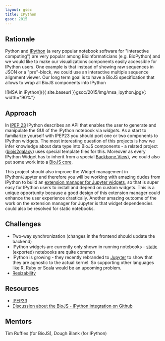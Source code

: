 ```yaml
---
layout: gsoc 
title: IPython
gsoc: 2015
---
```


Rationale
---------

Python and [IPython](http://ipython.org/) (a very popular notebook software for "interactive computing") are very popular among Bioinformaticians (e.g. BioPython) and we would like to make our visualizations components easily accessible for IPython users.
One example is that instead of showing raw sequences in JSON or a "pre"-block, we could use an interactive multiple sequence alignment viewer. Our long term goal is to have a BioJS specification that allows to wrap all BioJS components into IPython

![MSA in iPython]({{ site.baseurl }}gsoc/2015/img/msa_ipython.jpg){: width="90%"}

Approach
--------

In [IPEP 23][ipep23] IPython describes an API that enables the user to generate and manipulate the GUI of the IPython notebook via _widgets_. As a start to familiarize yourself with IPEP23 you should port one or two components to IPython widgets. The most interesting question of this projects is how we infer knowledge about data type into BioJS components - a related project ([biojs2galaxy](https://github.com/biojs/biojs2galaxy)) uses special template files for this. Moreover as every IPython Widget has to inherit from a special [Backbone.View](http://backbonejs.org/#View)), we could also put some work into a [BioJS core](https://github.com/biojs/biojs/issues/125).

This project should also improve the Widget management in IPython/Jupyter and therefore you will be working with amazing dudes from IPython to build an [extension manager for Jupyter widgets](https://github.com/ipython/ipython/issues/6327), so that is super easy for IPython users to install and depend on custom widgets.  This is a unique opportunity because a good design of this extension manager could enhance the user experience drastically. Another amazing outcome of the work on the extension manager for Jupyter is that widget dependencies could also be resolved for static notebooks.

[ipep23]: https://github.com/ipython/ipython/wiki/IPEP-23%3A-Backbone.js-Widgets

Challenges
---------

* Two-way synchronization (changes in the frontend should update the backend)
* IPython widgets are currently only shown in running notebooks - [static](http://nbviewer.ipython.org/) (exported) notebooks are quite common
* IPython is growing - they recently rebranded to [Jupyter](http://jupyter.org/) to show that they are agnostic to the actual kernel. So supporting other languages like R, Ruby or Scala would be an upcoming problem. 
* [Resizability](https://github.com/ipython/ipython/issues/6733)

Resources
-----------

* [IPEP23](https://github.com/ipython/ipython/wiki/IPEP-23%3A-Backbone.js-Widgets)
* [Discussion about the BioJS - iPython integration on Github](https://github.com/biojs/biojs/issues/111)

Mentors
--------

Tim Ruffles (for BioJS), Dough Blank (for IPython)
